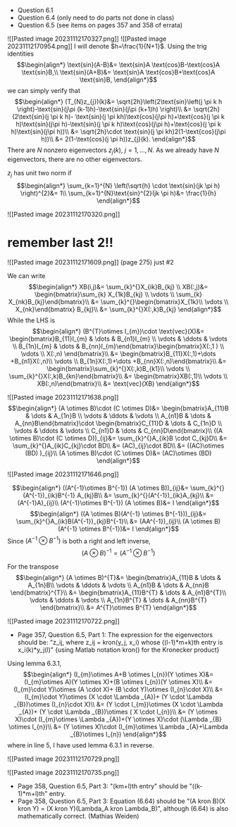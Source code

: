 - Question 6.1
- Question 6.4 (only need to do parts not done in class)
- Question 6.5 (see items on pages 357 and 358 of errata)


![[Pasted image 20231112170327.png]]
![[Pasted image 20231112170954.png]]
I will denote $h=\frac{1}{N+1}$.
Using the trig identities
$$\begin{align*}
\text{sin}(A-B)&= \text{sin}A \text{cos}B-\text{cos}A \text{sin}B,\\
\text{sin}(A+B)&= \text{sin}A \text{cos}B+\text{cos}A \text{sin}B,
\end{align*}$$
we can simply verify that
$$\begin{align*}
(T_{N}z_{j})(k)&=  \sqrt{2h}\left(2\text{sin}\left(j \pi k h \right)-\text{sin}(j\pi (k-1)h)-\text{sin}(j\pi (k+1)h) \right)\\
&= \sqrt{2h}(2\text{sin}(j \pi k h)- \text{sin}(j \pi kh)\text{cos}(j\pi  h)+\text{cos}(j \pi k h)\text{sin}(j\pi  h)-\text{sin}(j \pi k h)\text{cos}(j\pi  h)+\text{cos}(j \pi k h)\text{sin}(j\pi h))\\
&= \sqrt{2h}\cdot \text{sin}(j \pi kh)2(1-\text{cos}(j\pi h))\\
&= 2(1-\text{cos}(j \pi h))z_{j}(k).
\end{align*}$$
There are $N$ nonzero eigenvectors $z_{j}(k)$, $j=1,\dots ,N$. As we already have $N$ eigenvectors, there are no other eigenvectors.

$z_{j}$ has unit two norm if
$$\begin{align*}
\sum_{k=1}^{N} \left(\sqrt{h} \cdot \text{sin}(jk \pi h) \right)^{2}&= 1\\
\sum_{k=1}^{N}\text{sin}^{2}(jk \pi h)&= \frac{1}{h}
\end{align*}$$

![[Pasted image 20231112170320.png]]
# remember last 2!!
![[Pasted image 20231112171609.png]]
(page 275)
just #2

We can write
$$\begin{align*}
	XB(i,j)&= \sum_{k}^{}X_{ik}B_{kj}
\\
XB(:,j)&= \begin{bmatrix}\sum_{k} X_{1k}B_{kj} \\ \vdots  \\ \sum_{k} X_{nk}B_{kj}\end{bmatrix}\\
	&= \sum_{k}^{}\begin{bmatrix}X_{1k}\\
\vdots \\
X_{nk}\end{bmatrix} B_{kj}\\
&= \sum_{k}^{}X(:,k)B_{kj}
\end{align*}$$
While the LHS is
$$\begin{align*}
(B^{T}\otimes I_{m})\cdot \text{vec}(X)&= \begin{bmatrix}B_{11}I_{m} & \dots  & B_{n1}I_{m} \\ \vdots  & \ddots  & \vdots  \\ B_{1n}I_{m} & \dots  & B_{nn}I_{m}\end{bmatrix}\begin{bmatrix}X(:,1 ) \\ \vdots   \\ X(:,n) \end{bmatrix}\\
&= \begin{bmatrix}B_{11}X(:,1)+\dots +B_{n1}X(:,n)\\
\vdots \\
B_{1n}X(:,1)+\dots +B_{nn}X(:,n)\end{bmatrix}\\
&= \begin{bmatrix}\sum_{k}^{}X(:,k)B_{k1}\\
\vdots \\
\sum_{k}^{}X(:,k)B_{kn}\end{bmatrix}\\
&= \begin{bmatrix}XB(:,1)\\
\vdots \\
XB(:,n)\end{bmatrix}\\
&= \text{vec}(XB)
\end{align*}$$


![[Pasted image 20231112171638.png]]
$$\begin{align*}
(A \otimes B)\cdot (C \otimes D)&= \begin{bmatrix}A_{11}B & \dots  & A_{1n}B \\ \vdots  & \ddots  & \vdots  \\ A_{n1}B & \dots  & A_{nn}B\end{bmatrix}\cdot 
\begin{bmatrix}C_{11}D & \dots  & C_{1n}D \\ \vdots  & \ddots  & \vdots  \\ C_{n1}D & \dots  & C_{nn}D\end{bmatrix}\\
((A \otimes B)\cdot (C \otimes D))_{ij}&= \sum_{k}^{}A_{ik}B \cdot C_{kj}D\\
&= \sum_{k}^{}A_{ik}C_{kj}\cdot BD\\
&= (AC)_{ij}\cdot BD\\
&= ((AC)\otimes (BD) )_{ij}\\
(A \otimes B)\cdot (C \otimes D)&= (AC)\otimes (BD)
\end{align*}$$

![[Pasted image 20231112171646.png]]

$$\begin{align*}
((A^{-1}\otimes B^{-1}) (A \otimes B))_{ij}&= \sum_{k}^{}(A^{-1})_{ik}B^{-1} A_{kj}B\\
&= \sum_{k}^{}(A^{-1})_{ik}A_{kj}\\
&= (A^{-1}A)_{ij}\\
(A^{-1}\otimes B^{-1}) (A \otimes B)&= I
\end{align*}$$
$$\begin{align*}
((A \otimes B)(A^{-1} \otimes B^{-1}))_{ij}&= \sum_{k}^{}A_{ik}B(A^{-1})_{kj}B^{-1}\\
&= (AA^{-1})_{ij}\\
(A \otimes B)(A^{-1} \otimes B^{-1})&= I
\end{align*}$$
Since $(A^{-1}\otimes B^{-1})$ is both a right and left inverse, 
$$(A \otimes B)^{-1}=(A^{-1}\otimes B^{-1})$$

For the transpose
$$\begin{align*}
(A \otimes B)^{T}&= \begin{bmatrix}A_{11}B & \dots &  A_{1n}B\\
\vdots  & \ddots  & \vdots \\
A_{n1}B & \dots  &  A_{nn}B \end{bmatrix}^{T}\\
&= \begin{bmatrix}A_{11}B^{T} & \dots &  A_{n1}B^{T}\\
\vdots  & \ddots  & \vdots \\
A_{1n}B^{T} & \dots  &  A_{nn}B^{T} \end{bmatrix}\\
&= A^{T}\otimes B^{T}
\end{align*}$$

![[Pasted image 20231112170722.png]]
- Page 357, Question 6.5, Part 1: The expression for the eigenvectors should be: "z_ij, where z_ij = kron(y_j, x_i) whose ((l-1)\*m+k)th entry is x_i(k)\*y_j(l)" {using Matlab notation kron() for the Kronecker product}

Using lemma 6.3.1,
$$\begin{align*}
(I_{m}\otimes A+B \otimes I_{n})(Y \otimes X)&= (I_{m}\otimes A)(Y \otimes X)+(B \otimes I_{n})(Y \otimes X)\\
&= (I_{m}\cdot Y)\otimes (A \cdot X)+ (B \cdot Y)\otimes (I_{n}\cdot X)\\
&= (I_{m}\cdot Y)\otimes (X \cdot \Lambda _{A})+ (Y \cdot \Lambda _{B})\otimes (I_{n}\cdot X)\\
&= (Y \cdot I_{m})\otimes (X \cdot \Lambda _{A})+ (Y \cdot \Lambda _{B})\otimes ( X \cdot I_{n})\\
&= (Y \otimes X)\cdot (I_{m}\otimes \Lambda _{A})+(Y \otimes X)\cdot (\Lambda _{B} \otimes I_{n})\\
&= (Y \otimes X)\cdot (I_{m}\otimes \Lambda _{A}+\Lambda _{B}\otimes I_{n})
\end{align*}$$
where in line 5, I have used lemma 6.3.1 in reverse.

![[Pasted image 20231112170729.png]]

![[Pasted image 20231112170735.png]]
- Page 358, Question 6.5, Part 3: "(km+l)th entry" should be "((k-1)*m+l)th" entry.
- Page 358, Question 6.5, Part 3: Equation (6.64) should be "(A kron B)(X kron Y) = (X kron Y)(Lambda_A kron Lambda_B)", although (6.64) is also mathematically correct. (Mathias Weiden)